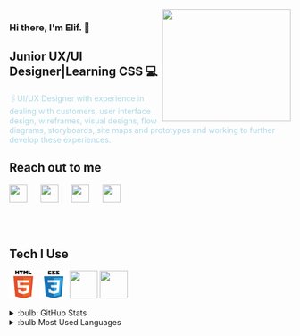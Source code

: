 <img src="https://media.giphy.com/media/l46CBPjgCqt5ADs7S/giphy.gif" aLign="right" width="230" height="200">


### Hi there, I'm Elif. :woman:

## Junior UX/UI Designer|Learning CSS :computer:


<font color="lightblue"> 🖇️UI/UX Designer with experience in dealing with customers, user interface design, wireframes, visual designs, flow diagrams, storyboards, site maps and prototypes and working to further develop these experiences. </font>


## Reach out to me

[<img height="32" width="32" src="https://unpkg.com/simple-icons@v5/icons/linkedin.svg"/>][linkedin]&nbsp; &nbsp; &nbsp; 
[<img height="32" width="32" src="https://unpkg.com/simple-icons@v5/icons/behance.svg"/>][behance]&nbsp; &nbsp; &nbsp; 
[<img height="32" width="32" src="[file:///Users/eliforkin/Downloads/medium-brands-solid%20(1).svg](https://unpkg.com/simple-icons@5.24.0/icons/medium.svg)"/>][medium]&nbsp; &nbsp; &nbsp; 
[<img height="32" width="32" src="[file:///Users/eliforkin/Downloads/medium-brands-solid%20(1).svg](https://unpkg.com/simple-icons@5.24.0/icons/medium.svg](https://unpkg.com/simple-icons@5.24.0/icons/notion.svg)"/>][medium]&nbsp; &nbsp; &nbsp; 

[linkedin]: https://www.linkedin.com/in/elifozdemir95/
[behance]: https://www.behance.net/eliforkin
[medium]: https://medium.com/@eliforkin
[notion]: [https://medium.com/@eliforkin]](https://octagonal-muskox-03e.notion.site/Kaynaklar-64ff79530d124de08e9212543bc42fbb)


<br />
<br />

## Tech I Use

<img src="https://raw.githubusercontent.com/github/explore/80688e429a7d4ef2fca1e82350fe8e3517d3494d/topics/html/html.png" width="50" height="50"> <img src="https://raw.githubusercontent.com/github/explore/80688e429a7d4ef2fca1e82350fe8e3517d3494d/topics/css/css.png" width="50" height="50"> <img src="https://upload.wikimedia.org/wikipedia/commons/3/33/Figma-logo.svg" width="50" height="50"> <img src="https://upload.wikimedia.org/wikipedia/commons/thumb/f/fb/Adobe_Illustrator_CC_icon.svg/2101px-Adobe_Illustrator_CC_icon.svg.png" width="50" height="50"> 


<details>
<summary>:bulb: GitHub Stats</summary>
<img src="https://github-readme-stats.vercel.app/api?username=elifozzdmr&show_icons=true&theme=radical">
</details>



<details>
<summary>:bulb:Most Used Languages</summary>
<img src="https://github-readme-stats.vercel.app/api/top-langs/?username=elifozzdmr&layout=compact">
</details>
